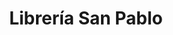 ---
title: "Librería San Pablo"
url: /san-fernando-del-valle-de-catamarca/libreria-san-pablo-republica/
shop: material de oficina
---